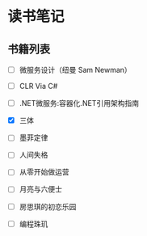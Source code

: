 # 读书笔记

## 书籍列表

- [ ] 微服务设计（纽曼 Sam Newman）
 
- [ ] CLR Via C#

- [ ] .NET微服务:容器化.NET引用架构指南

- [x] 三体

- [ ] 墨菲定律

- [ ] 人间失格

- [ ] 从零开始做运营

- [ ] 月亮与六便士

- [ ] 房思琪的初恋乐园

- [ ] 编程珠玑